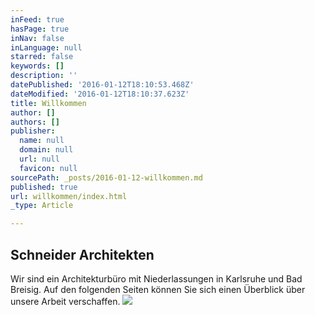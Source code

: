 ```yaml
---
inFeed: true
hasPage: true
inNav: false
inLanguage: null
starred: false
keywords: []
description: ''
datePublished: '2016-01-12T18:10:53.468Z'
dateModified: '2016-01-12T18:10:37.623Z'
title: Willkommen
author: []
authors: []
publisher:
  name: null
  domain: null
  url: null
  favicon: null
sourcePath: _posts/2016-01-12-willkommen.md
published: true
url: willkommen/index.html
_type: Article

---
```

## Schneider Architekten

Wir sind ein Architekturbüro mit Niederlassungen in Karlsruhe und Bad Breisig. Auf den folgenden Seiten können Sie sich einen Überblick über unsere Arbeit verschaffen.
![](https://the-grid-user-content.s3-us-west-2.amazonaws.com/5e55715a-74c0-4116-8c94-2e435cc2efa3.jpg)